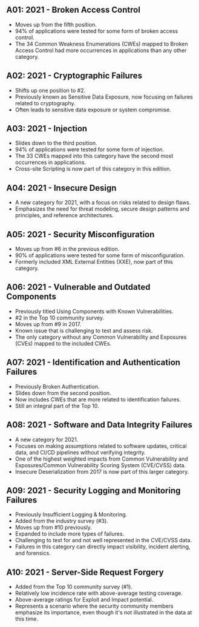 
## A01: 2021 - Broken Access Control

- Moves up from the fifth position.
- 94% of applications were tested for some form of broken access control.
- The 34 Common Weakness Enumerations (CWEs) mapped to Broken Access Control had more occurrences in applications than any other category.

## A02: 2021 - Cryptographic Failures

- Shifts up one position to #2.
- Previously known as Sensitive Data Exposure, now focusing on failures related to cryptography.
- Often leads to sensitive data exposure or system compromise.

## A03: 2021 - Injection

- Slides down to the third position.
- 94% of applications were tested for some form of injection.
- The 33 CWEs mapped into this category have the second most occurrences in applications.
- Cross-site Scripting is now part of this category in this edition.

## A04: 2021 - Insecure Design

- A new category for 2021, with a focus on risks related to design flaws.
- Emphasizes the need for threat modeling, secure design patterns and principles, and reference architectures.

## A05: 2021 - Security Misconfiguration

- Moves up from #6 in the previous edition.
- 90% of applications were tested for some form of misconfiguration.
- Formerly included XML External Entities (XXE), now part of this category.

## A06: 2021 - Vulnerable and Outdated Components

- Previously titled Using Components with Known Vulnerabilities.
- #2 in the Top 10 community survey.
- Moves up from #9 in 2017.
- Known issue that is challenging to test and assess risk.
- The only category without any Common Vulnerability and Exposures (CVEs) mapped to the included CWEs.

## A07: 2021 - Identification and Authentication Failures

- Previously Broken Authentication.
- Slides down from the second position.
- Now includes CWEs that are more related to identification failures.
- Still an integral part of the Top 10.

## A08: 2021 - Software and Data Integrity Failures

- A new category for 2021.
- Focuses on making assumptions related to software updates, critical data, and CI/CD pipelines without verifying integrity.
- One of the highest weighted impacts from Common Vulnerability and Exposures/Common Vulnerability Scoring System (CVE/CVSS) data.
- Insecure Deserialization from 2017 is now part of this larger category.

## A09: 2021 - Security Logging and Monitoring Failures

- Previously Insufficient Logging & Monitoring.
- Added from the industry survey (#3).
- Moves up from #10 previously.
- Expanded to include more types of failures.
- Challenging to test for and not well represented in the CVE/CVSS data.
- Failures in this category can directly impact visibility, incident alerting, and forensics.

## A10: 2021 - Server-Side Request Forgery

- Added from the Top 10 community survey (#1).
- Relatively low incidence rate with above-average testing coverage.
- Above-average ratings for Exploit and Impact potential.
- Represents a scenario where the security community members emphasize its importance, even though it's not illustrated in the data at this time.
